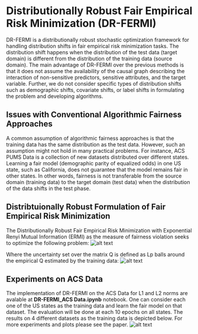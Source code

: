 # Distributionally Robust Fair Empirical Risk Minimization (DR-FERMI)
DR-FERMI is a distributionally robust stochastic optimization framework for handling distribution shifts in fair empirical risk minimization tasks. The distribution shift happens when the distribution of the test data (target domain) is different from the distribution of the training data (source domain). The main advantage of DR-FERMI over the previous methods is that it does not assume the availability of the causal graph describing the interaction of non-sensitive predictors, sensitive attributes, and the target variable. Further, we do not consider specific types of distribution shifts such as demographic shifts, covariate shifts, or label shifts in formulating the problem and developing algorithms.

## Issues with Conventional Algorithmic Fairness Approaches 
A common assumption of algorithmic fairness approaches is that the training data has the same distribution as the test data. However, such an assumption might not hold in many practical problems. For instance, ACS PUMS Data is a collection of new datasets distributed over different states. Learning a fair model (demographic parity of equalized odds) in one US state, such as California, does not guarantee that the model remains fair in other states. In other words, fairness is not transferable from the source domain (training data) to the target domain (test data) when the distribution of the data shifts in the test phase. 

## Distribtuionally Robust Formulation of Fair Empirical Risk Minimization
The Distributionally Robust Fair Empirical Risk Minimization with Exponential Renyi Mutual Information (ERMI) as the measure of fairness violation seeks to optimize the following problem:
![alt text](https://anonymous.4open.science/r/DR-FERMI-75DD/DR_FERMI.png)

Where the uncertainty set over the matrix Q is defined as Lp balls around the empirical Q estimated by the training data:
![alt text](https://anonymous.4open.science/r/DR-FERMI-75DD/USet.png)

## Experiments on ACS Data
The implementation of DR-FERMI on the ACS Data for L1 and L2 norms are avalable at **DR-FERMI_ACS Data.ipynb** notebook. One can consider each one of the US states as the training data and learn the fair model on that dataset. The evaluation will be done at each 10 epochs on all states. The results on 4 different datasets as the training data is depicted below. For more experiments and plots please see the paper.
![alt text](https://anonymous.4open.science/r/DR-FERMI-75DD/States.png)
